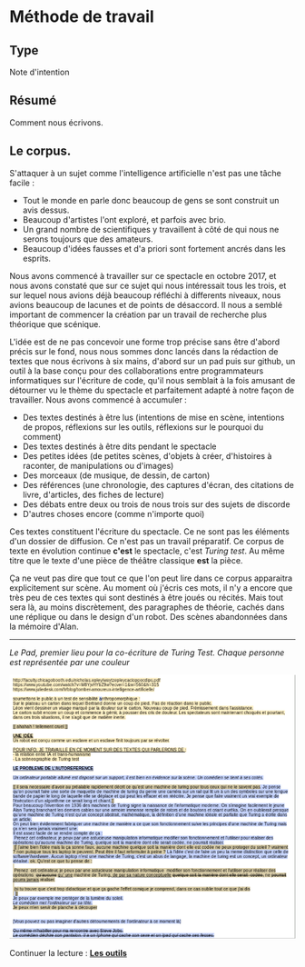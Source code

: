 Méthode de travail
==================

Type
----

Note d'intention

Résumé
------

Comment nous écrivons.

Le corpus.
---------

S'attaquer à un sujet comme l'intelligence artificielle n'est pas une tâche facile :
-   Tout le monde en parle donc beaucoup de gens se sont construit un avis dessus.
-   Beaucoup d'artistes l'ont exploré, et parfois avec brio.
-   Un grand nombre de scientifiques y travaillent à côté de qui nous ne serons toujours que des amateurs.
-   Beaucoup d'idées fausses et d'a priori sont fortement ancrés dans les esprits.

Nous avons commencé à travailler sur ce spectacle en octobre 2017, et nous avons constaté que sur ce sujet qui nous intéressait tous les trois, et sur lequel nous avions déjà beaucoup réfléchi à differents niveaux, nous avions beaucoup de lacunes et de points de désaccord. Il nous a semblé important de commencer la création par un travail de recherche plus théorique que scénique.

L'idée est de ne pas concevoir une forme trop précise sans être d'abord précis sur le fond, nous nous sommes donc lancés dans la rédaction de textes que nous écrivons à six mains, d'abord sur un pad puis sur github, un outil à la base conçu pour des collaborations entre programmateurs informatiques sur l'écriture de code, qu'il nous semblait à la fois amusant de détourner vu le thème du spectacle et parfaitement adapté à notre façon de travailler. Nous avons commencé à accumuler :

-   Des textes destinés à être lus (intentions de mise en scène, intentions de propos, réflexions sur les outils, réflexions sur le pourquoi du comment)
-   Des textes destinés à être dits pendant le spectacle
-   Des petites idées (de petites scènes, d'objets à créer, d'histoires à raconter, de manipulations ou d'images)
-   Des morceaux (de musique, de dessin, de carton)
-   Des références (une chronologie, des captures d'écran, des citations de livre, d'articles, des fiches de lecture)
-   Des débats entre deux ou trois de nous trois sur des sujets de discorde
-   D'autres choses encore (comme n'importe quoi)

Ces textes constituent l'écriture du spectacle. Ce ne sont pas les éléments d'un dossier de diffusion. Ce n'est pas un travail préparatif. Ce corpus de texte en évolution continue **c'est** le spectacle, c'est *Turing test*. Au même titre que le texte d'une pièce de théâtre classique **est** la pièce.

Ça ne veut pas dire que tout ce que l'on peut lire dans ce corpus apparaitra explicitement sur scène. Au moment où j'écris ces mots, il n'y a encore que très peu de ces textes qui sont destinés à être joués ou récités. Mais tout sera là, au moins discrètement, des paragraphes de théorie, cachés dans une réplique ou dans le design d'un robot. Des scènes abandonnées dans la mémoire d'Alan.

---------------------------------------------------------------------------------------------------------------------------

*Le Pad, premier lieu pour la co-écriture de Turing Test. Chaque personne est représentée par une couleur*

![Le Pad, premier lieu d'écriture de Turing Test](../ressources/cde-pad.png)

Continuer la lecture : [**Les outils**](les-outils.md)
